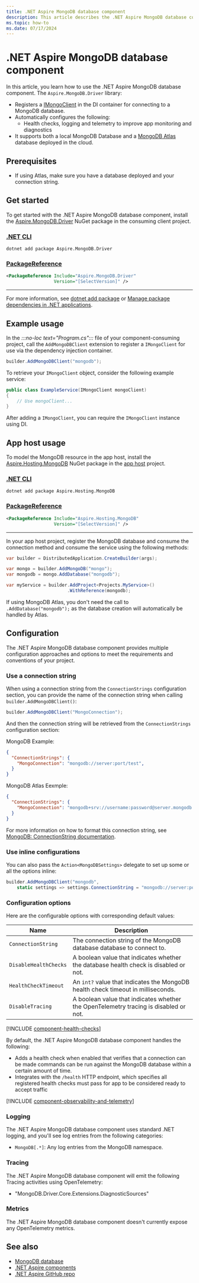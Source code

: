 ```yaml
---
title: .NET Aspire MongoDB database component
description: This article describes the .NET Aspire MongoDB database component.
ms.topic: how-to
ms.date: 07/17/2024
---
```


# .NET Aspire MongoDB database component

In this article, you learn how to use the .NET Aspire MongoDB database component. The `Aspire.MongoDB.Driver` library:

- Registers a [IMongoClient](https://www.mongodb.com/docs/drivers/csharp/current/quick-start/#add-mongodb-as-a-dependency) in the DI container for connecting to a MongoDB database.
- Automatically configures the following:
  - Health checks, logging and telemetry to improve app monitoring and diagnostics
- It supports both a local MongoDB Database and a [MongoDB Atlas](https://mdb.link/atlas) database deployed in the cloud.

## Prerequisites

- If using Atlas, make sure you have a database deployed and your connection string.

## Get started

To get started with the .NET Aspire MongoDB database component, install the [Aspire.MongoDB.Driver](https://www.nuget.org/packages/Aspire.MongoDB.Driver) NuGet package in the consuming client project.

### [.NET CLI](#tab/dotnet-cli)

```dotnetcli
dotnet add package Aspire.MongoDB.Driver
```

### [PackageReference](#tab/package-reference)

```xml
<PackageReference Include="Aspire.MongoDB.Driver"
                  Version="[SelectVersion]" />
```

---

For more information, see [dotnet add package](/dotnet/core/tools/dotnet-add-package) or [Manage package dependencies in .NET applications](/dotnet/core/tools/dependencies).

## Example usage

In the _:::no-loc text="Program.cs":::_ file of your component-consuming project, call the `AddMongoDBClient` extension to register a `IMongoClient` for use via the dependency injection container.

```csharp
builder.AddMongoDBClient("mongodb");
```

To retrieve your `IMongoClient` object, consider the following example service:

```csharp
public class ExampleService(IMongoClient mongoClient)
{
    // Use mongoClient...
}
```

After adding a `IMongoClient`, you can require the `IMongoClient` instance using DI.

## App host usage

To model the MongoDB resource in the app host, install the [Aspire.Hosting.MongoDB](https://www.nuget.org/packages/Aspire.Hosting.MongoDB) NuGet package in the [app host](xref:aspire/app-host) project.

### [.NET CLI](#tab/dotnet-cli)

```dotnetcli
dotnet add package Aspire.Hosting.MongoDB
```

### [PackageReference](#tab/package-reference)

```xml
<PackageReference Include="Aspire.Hosting.MongoDB"
                  Version="[SelectVersion]" />
```

---

In your app host project, register the MongoDB database and consume the connection method and consume the service using the following methods:

```csharp
var builder = DistributedApplication.CreateBuilder(args);

var mongo = builder.AddMongoDB("mongo");
var mongodb = mongo.AddDatabase("mongodb");

var myService = builder.AddProject<Projects.MyService>()
                       .WithReference(mongodb);
```

If using MongoDB Atlas, you don't need the call to `.AddDatabase("mongodb");` as the database creation will automatically be handled by Atlas.

## Configuration

The .NET Aspire MongoDB database component provides multiple configuration approaches and options to meet the requirements and conventions of your project.

### Use a connection string

When using a connection string from the `ConnectionStrings` configuration section, you can provide the name of the connection string when calling `builder.AddMongoDBClient()`:

```csharp
builder.AddMongoDBClient("MongoConnection");
```

And then the connection string will be retrieved from the `ConnectionStrings` configuration section:

MongoDB Example:

```json
{
  "ConnectionStrings": {
    "MongoConnection": "mongodb://server:port/test",
  }
}
```

MongoDB Atlas Eexmple:

```json
{
  "ConnectionStrings": {
    "MongoConnection": "mongodb+srv://username:password@server.mongodb.net/",
  }
}
```

For more information on how to format this connection string, see [MongoDB: ConnectionString documentation](https://www.mongodb.com/docs/v3.0/reference/connection-string).

### Use inline configurations

You can also pass the `Action<MongoDBSettings>` delegate to set up some or all the options inline:

```csharp
builder.AddMongoDBClient("mongodb",
    static settings => settings.ConnectionString = "mongodb://server:port/test");
```

### Configuration options

Here are the configurable options with corresponding default values:

| Name                  | Description                                                                           |
|-----------------------|---------------------------------------------------------------------------------------|
| `ConnectionString`    | The connection string of the MongoDB database database to connect to.                 |
| `DisableHealthChecks` | A boolean value that indicates whether the database health check is disabled or not.  |
| `HealthCheckTimeout`  | An `int?` value that indicates the MongoDB health check timeout in milliseconds.      |
| `DisableTracing`      | A boolean value that indicates whether the OpenTelemetry tracing is disabled or not.  |

[!INCLUDE [component-health-checks](../includes/component-health-checks.md)]

By default, the .NET Aspire MongoDB database component handles the following:

- Adds a health check when enabled that verifies that a connection can be made commands can be run against the MongoDB database within a certain amount of time.
- Integrates with the `/health` HTTP endpoint, which specifies all registered health checks must pass for app to be considered ready to accept traffic

[!INCLUDE [component-observability-and-telemetry](../includes/component-observability-and-telemetry.md)]

### Logging

The .NET Aspire MongoDB database component uses standard .NET logging, and you'll see log entries from the following categories:

- `MongoDB[.*]`: Any log entries from the MongoDB namespace.

### Tracing

The .NET Aspire MongoDB database component will emit the following Tracing activities using OpenTelemetry:

- "MongoDB.Driver.Core.Extensions.DiagnosticSources"

### Metrics

The .NET Aspire MongoDB database component doesn't currently expose any OpenTelemetry metrics.

## See also
- [MongoDB database](https://www.mongodb.com/docs/drivers/csharp/current/quick-start)
- [.NET Aspire components](../fundamentals/components-overview.md)
- [.NET Aspire GitHub repo](https://github.com/dotnet/aspire)

